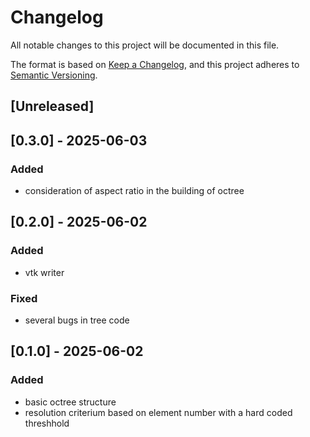 # Changelog

All notable changes to this project will be documented in this file.

The format is based on [Keep a Changelog](https://keepachangelog.com/en/1.1.0/),
and this project adheres to [Semantic Versioning](https://semver.org/spec/v2.0.0.html).

## [Unreleased]

## [0.3.0] - 2025-06-03

### Added

- consideration of aspect ratio in the building of octree

## [0.2.0] - 2025-06-02

### Added

- vtk writer

### Fixed

- several bugs in tree code

## [0.1.0] - 2025-06-02

### Added

- basic octree structure
- resolution criterium based on element number with a hard coded threshhold